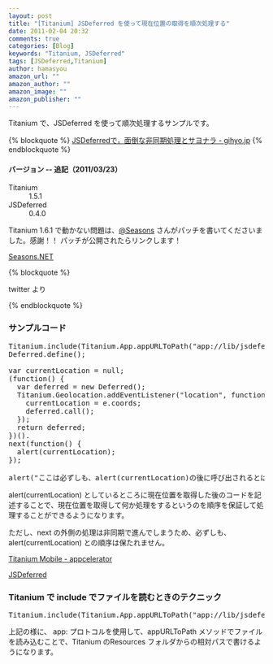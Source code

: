 ```yaml
---
layout: post
title: "[Titanium] JSDeferred を使って現在位置の取得を順次処理する"
date: 2011-02-04 20:32
comments: true
categories: [Blog]
keywords: "Titanium, JSDeferred"
tags: [JSDeferred,Titanium]
author: hamasyou
amazon_url: ""
amazon_author: ""
amazon_image: ""
amazon_publisher: ""
---
```


Titanium で、JSDeferred を使って順次処理するサンプルです。

{% blockquote  %}
<site><a href="http://gihyo.jp/dev/feature/01/jsdeferred/0001" rel="external nofollow">JSDeferredで，面倒な非同期処理とサヨナラ - gihyo.jp</a></site>
{% endblockquote %}

<section>

<section>

<h4>バージョン -- 追記（2011/03/23）</h4>

<dl><dt>Titanium</dt><dd>1.5.1</dd>
<dt>JSDeferred</dt><dd>0.4.0</dd></dl>

Titanium 1.6.1 で動かない問題は、<a href="http://twitter.com/Seasons" rel="external nofollow">@Seasons</a> さんがパッチを書いてくださいました。感謝！！ パッチが公開されたらリンクします！

<a href="http://d.hatena.ne.jp/Seasons/" rel="external nofollow">Seasons.NET</a>

{% blockquote  %}
<p><site>twitter より</site></p>
{% endblockquote %}

</section>

<h3>サンプルコード</h3>

<pre class="code">Titanium.include(Titanium.App.appURLToPath(<span class="str">&quot;app://lib/jsdeferred.js&quot;</span>));
Deferred.define();
 
<span class="keyword">var</span> currentLocation = <span class="keyword">null</span>;
(<span class="keyword">function</span>() {
  <span class="keyword">var</span> deferred = <span class="keyword">new</span> Deferred();
  Titanium.Geolocation.addEventListener(<span class="str">&quot;location&quot;</span>, <span class="keyword">function</span>(e) {
    currentLocation = e.coords;
    deferred.call();
  });
  <span class="keyword">return</span> deferred;
})().
next(<span class="keyword">function</span>() {
  alert(currentLocation);
});
 
alert(<span class="str">&quot;ここは必ずしも、alert(currentLocation)の後に呼び出されるとはかぎらない!&quot;</span>);</pre>

alert(currentLocation) としているところに現在位置を取得した後のコードを記述することで、現在位置を取得して何か処理をするというのを順序を保証して処理することができるようになります。

ただし、next の外側の処理は非同期で進んでしまうため、必ずしも、alert(currentLocation) との順序は保たれません。

</section>

<a href="http://www.appcelerator.com/products/titanium-mobile-application-development/" rel="external nofollow">Titanium Mobile - appcelerator</a>

<a href="http://cho45.stfuawsc.com/jsdeferred/" rel="external nofollow">JSDeferred</a>

<h3>Titanium で include でファイルを読むときのテクニック</h3>

<pre class="code">Titanium.include(Titanium.App.appURLToPath(<span class="str">&quot;app://lib/jsdeferred.js&quot;</span>));</pre>

上記の様に、 app: プロトコルを使用して、appURLToPath メソッドでファイルを読み込むことで、Titanium のResources フォルダからの相対パスで書けるようになります。

